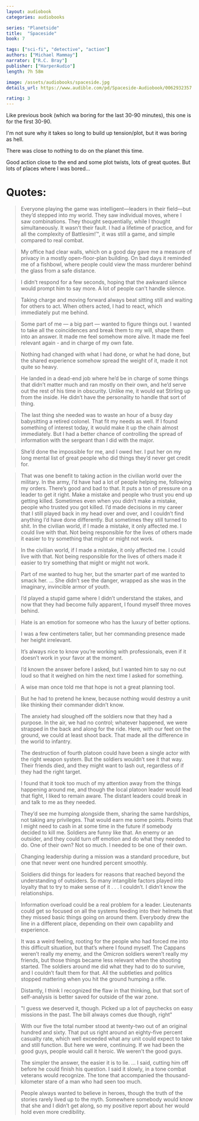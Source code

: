 ```yaml
---
layout: audiobook
categories: audiobooks

series: "Planetside"
title:  "Spaceside"
book: 7

tags: ["sci-fi", "detective", "action"]
authors: ["Michael Mammay"]
narrator: ["R.C. Bray"]
publisher: ["HarperAudio"]
length: 7h 58m

image: /assets/audiobooks/spaceside.jpg
details_url: https://www.audible.com/pd/Spaceside-Audiobook/0062932357

rating: 3
---
```


Like previous book (which wa boring for the last 30-90 minutes), this one is for the first 30-90.

I'm not sure why it takes so long to build up tension/plot, but it was boring as hell.

There was close to nothing to do on the planet this time.

Good action close to the end and some plot twists, lots of great quotes. But lots of places where I was bored...

# Quotes: 

> Everyone playing the game was intelligent—leaders in their field—but they’d stepped into my world. They saw individual moves, where I saw combinations. They thought sequentially, while I thought simultaneously. It wasn’t their fault. I had a lifetime of practice, and for all the complexity of Battlesim!™, it was still a game, and simple compared to real combat.

> My office had clear walls, which on a good day gave me a measure of privacy in a mostly open-floor-plan building. On bad days it reminded me of a fishbowl, where people could view the mass murderer behind the glass from a safe distance.

> I didn’t respond for a few seconds, hoping that the awkward silence would prompt him to say more. A lot of people can’t handle silence.

> Taking charge and moving forward always beat sitting still and waiting for others to act. When others acted, I had to react, which immediately put me behind.

> Some part of me — a big part — wanted to figure things out. I wanted to take all the coincidences and break them to my will, shape them into an answer. It made me feel somehow more alive. It made me feel relevant again - and in charge of my own fate.

> Nothing had changed with what I had done, or what he had done, but the shared experience somehow spread the weight of it, made it not quite so heavy.

> He landed in a dead-end job where he’d be in charge of some things that didn’t matter much and ran mostly on their own, and he’d serve out the rest of his time in obscurity. Unlike me, it would eat Stirling up from the inside. He didn’t have the personality to handle that sort of thing.

> The last thing she needed was to waste an hour of a busy day babysitting a retired colonel. That fit my needs as well. If I found something of interest today, it would make it up the chain almost immediately. But I had a better chance of controlling the spread of information with the sergeant than I did with the major.

> She’d done the impossible for me, and I owed her. I put her on my long mental list of great people who did things they’d never get credit for.

> That was one benefit to taking action in the civilian world over the military. In the army, I’d have had a lot of people helping me, following my orders. There’s good and bad to that. It puts a ton of pressure on a leader to get it right. Make a mistake and people who trust you end up getting killed. Sometimes even when you didn’t make a mistake, people who trusted you got killed.  I’d made decisions in my career that I still played back in my head over and over, and I couldn’t find anything I’d have done differently. But sometimes they still turned to shit. In the civilian world, if I made a mistake, it only affected me. I could live with that. Not being responsible for the lives of others made it easier to try something that might or might not work.

> In the civilian world, if I made a mistake, it only affected me. I could live with that. Not being responsible for the lives of others made it easier to try something that might or might not work.

> Part of me wanted to hug her, but the smarter part of me wanted to smack her. ... She didn’t see the danger, wrapped as she was in the imaginary, invincible armor of youth.

> I’d played a stupid game where I didn’t understand the stakes, and now that they had become fully apparent, I found myself three moves behind.

> Hate is an emotion for someone who has the luxury of better options.

> I was a few centimeters taller, but her commanding presence made her height irrelevant.

> It’s always nice to know you’re working with professionals, even if it doesn’t work in your favor at the moment.

> I’d known the answer before I asked, but I wanted him to say no out loud so that it weighed on him the next time I asked for something.

> A wise man once told me that hope is not a great planning tool.

> But he had to pretend he knew, because nothing would destroy a unit like thinking their commander didn’t know.

> The anxiety had sloughed off the soldiers now that they had a purpose. In the air, we had no control; whatever happened, we were strapped in the back and along for the ride. Here, with our feet on the ground, we could at least shoot back. That made all the difference in the world to infantry.

> The destruction of fourth platoon could have been a single actor with the right weapon system. But the soldiers wouldn’t see it that way. Their friends died, and they might want to lash out, regardless of if they had the right target. 

> I found that it took too much of my attention away from the things happening around me, and though the local platoon leader would lead that fight, I liked to remain aware. The distant leaders could break in and talk to me as they needed.

> They’d see me humping alongside them, sharing the same hardships, not taking any privileges. That would earn me some points. Points that I might need to cash in at some time in the future if somebody decided to kill me. Soldiers are funny like that. An enemy or an outsider, and they could turn off emotion and do what they needed to do. One of their own? Not so much. I needed to be one of their own.

>  Changing leadership during a mission was a standard procedure, but one that never went one hundred percent smoothly.

> Soldiers did things for leaders for reasons that reached beyond the understanding of outsiders. So many intangible factors played into loyalty that to try to make sense of it . . . I couldn’t. I didn’t know the relationships.

> Information overload could be a real problem for a leader. Lieutenants could get so focused on all the systems feeding into their helmets that they missed basic things going on around them. Everybody drew the line in a different place, depending on their own capability and experience.

> It was a weird feeling, rooting for the people who had forced me into this difficult situation, but that’s where I found myself. The Cappans weren’t really my enemy, and the Omicron soldiers weren’t really my friends, but those things became less relevant when the shooting started. The soldiers around me did what they had to do to survive, and I couldn’t fault them for that. All the subtleties and politics stopped mattering when you hit the ground humping a rifle.

> Distantly, I think I recognized the flaw in that thinking, but that sort of self-analysis is better saved for outside of the war zone.

> "I guess we deserved it, though. Picked up a lot of paychecks on easy missions in the past. The bill always comes due though, right"

> With our five the total number stood at twenty-two out of an original hundred and sixty. That put us right around an eighty-five percent casualty rate, which well exceeded what any unit could expect to take and still function. But here we were, continuing. If we had been the good guys, people would call it heroic. We weren’t the good guys.

> The simpler the answer, the easier it is to lie. ... I said, cutting him off before he could finish his question. I said it slowly, in a tone combat veterans would recognize. The tone that accompanied the thousand-kilometer stare of a man who had seen too much.

> People always wanted to believe in heroes, though the truth of the stories rarely lived up to the myth. Somewhere somebody would know that she and I didn’t get along, so my positive report about her would hold even more credibility.